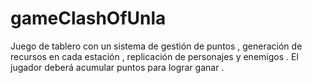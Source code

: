 # gameClashOfUnla
Juego de tablero con un sistema de gestión de puntos , generación de recursos en cada estación , replicación de personajes y enemigos . El jugador deberá acumular puntos  para lograr ganar .
